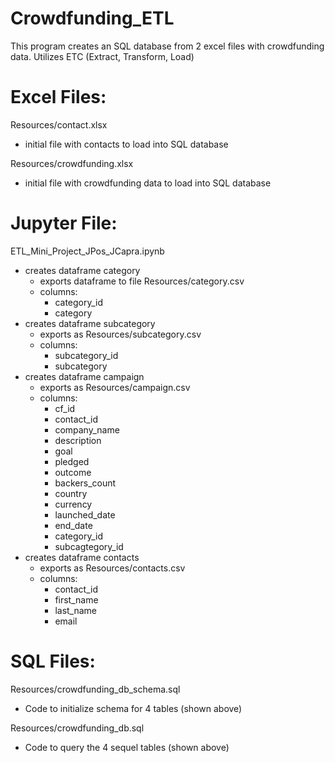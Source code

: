 # Crowdfunding_ETL

This program creates an SQL database from 2 excel files with crowdfunding data.  Utilizes ETC (Extract, Transform, Load)

# Excel Files:
Resources/contact.xlsx
  - initial file with contacts to load into SQL database

Resources/crowdfunding.xlsx
  - initial file with crowdfunding data to load into SQL database

# Jupyter File:
ETL_Mini_Project_JPos_JCapra.ipynb
  - creates dataframe category
    - exports dataframe to file Resources/category.csv
    - columns:
      - category_id
      - category
  - creates dataframe subcategory
    - exports as Resources/subcategory.csv
    - columns:
      - subcategory_id
      - subcategory
  - creates dataframe campaign
    - exports as Resources/campaign.csv
    - columns:
      - cf_id
      - contact_id
      - company_name
      - description
      - goal
      - pledged
      - outcome
      - backers_count
      - country
      - currency
      - launched_date
      - end_date
      - category_id
      - subcagtegory_id
  - creates dataframe contacts
    - exports as Resources/contacts.csv
    - columns:
      - contact_id
      - first_name
      - last_name
      - email

# SQL Files:
Resources/crowdfunding_db_schema.sql
  - Code to initialize schema for 4 tables (shown above)

Resources/crowdfunding_db.sql
  - Code to query the 4 sequel tables (shown above)
